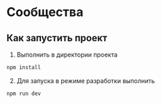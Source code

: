 # Сообщества

## Как запустить проект

1. Выполнить в директории проекта

```bash
npm install
```

2. Для запуска в режиме разработки выполнить

```bash
npm run dev
```
